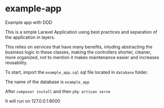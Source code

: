 # example-app
Example app with DDD

This is a simple Laravel Application using best practices and separation of the application in layers.

This relies on services that have many benefits, inluding abstracting the business logic in these classes, making the controllers shorter, cleaner, more organized,
not to mention it makes maintenance easier and increases reusability. 

To start, import the `example_app.sql` sql file located in `database` folder.  

The name of the database is `example_app`

After `composer install` and then `php artisan serve`

It will run on 127.0.0.1:8000
